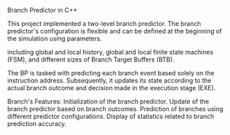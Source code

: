 Branch Predictor in C++

This project implemented a two-level branch predictor. 
The branch predictor's configuration is flexible and can be defined at the beginning of the simulation using parameters. 

including global and local history, global and local finite state machines (FSM),
and different sizes of Branch Target Buffers (BTB).

The BP is tasked with predicting each branch event based solely on the instruction address.
Subsequently, it updates its state according to the actual branch outcome and decision made in the execution stage (EXE).

Branch's Features:
Initialization of the branch predictor.
Update of the branch predictor based on branch outcomes.
Prediction of branches using different predictor configurations.
Display of statistics related to branch prediction accuracy.


